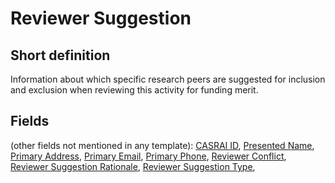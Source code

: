 # Reviewer Suggestion
## Short definition
Information about which specific research peers are suggested for inclusion and exclusion when reviewing this activity for funding merit.
## Fields
(other fields not mentioned in any template):
[CASRAI ID](../Object-Fields/Reviewer%20Suggestion/CASRAI%20ID.md),
[Presented Name](../Object-Fields/Reviewer%20Suggestion/Presented%20Name.md),
[Primary Address](../Object-Fields/Reviewer%20Suggestion/Primary%20Address.md),
[Primary Email](../Object-Fields/Reviewer%20Suggestion/Primary%20Email.md),
[Primary Phone](../Object-Fields/Reviewer%20Suggestion/Primary%20Phone.md),
[Reviewer Conflict](../Object-Fields/Reviewer%20Suggestion/Reviewer%20Conflict.md),
[Reviewer Suggestion Rationale](../Object-Fields/Reviewer%20Suggestion/Reviewer%20Suggestion%20Rationale.md),
[Reviewer Suggestion Type](../Object-Fields/Reviewer%20Suggestion/Reviewer%20Suggestion%20Type.md),
